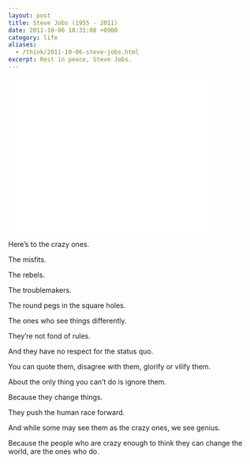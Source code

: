 ```yaml
---
layout: post
title: Steve Jobs (1955 - 2011)
date: 2011-10-06 18:31:08 +0900
category: life
aliases:
  - /think/2011-10-06-steve-jobs.html
excerpt: Rest in peace, Steve Jobs.
---
```


<iframe width="420" height="315" src="//www.youtube.com/embed/nmwXdGm89Tk" frameborder="0" allowfullscreen></iframe>

Here’s to the crazy ones.

The misfits.

The rebels.

The troublemakers.

The round pegs in the square holes.

The ones who see things differently.

They’re not fond of rules.

And they have no respect for the status quo.

You can quote them, disagree with them, glorify or vilify them.

About the only thing you can’t do is ignore them.

Because they change things.

They push the human race forward.

And while some may see them as the crazy ones, we see genius.

Because the people who are crazy enough to think they can change the world, are the ones who do.